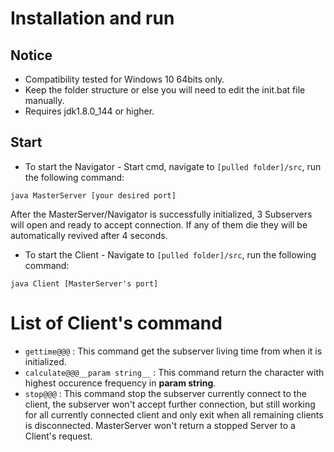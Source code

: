 # Installation and run
## Notice
* Compatibility tested for Windows 10 64bits only.
* Keep the folder structure or else you will need to edit the init.bat file manually.
* Requires jdk1.8.0_144 or higher.
## Start
* To start the Navigator - Start cmd, navigate to ``[pulled folder]/src``, run the following command:
```
java MasterServer [your desired port]
```
	
After the MasterServer/Navigator is successfully initialized, 3 Subservers will open and ready to accept connection. If any of them die they will be automatically revived after 4 seconds.
	
* To start the Client - Navigate to ``[pulled folder]/src``, run the following command:
```
java Client [MasterServer's port]
```
	
# List of Client's command
* ``gettime@@@`` : This command get the subserver living time from when it is initialized.
* ``calculate@@@__param string__`` : This command return the character with highest occurence frequency in __param string__.
* ``stop@@@`` : This command stop the subserver currently connect to the client, the subserver won't accept further connection, but still working for all currently connected client and only exit when all remaining clients is disconnected. MasterServer won't return a stopped Server to a Client's request.
